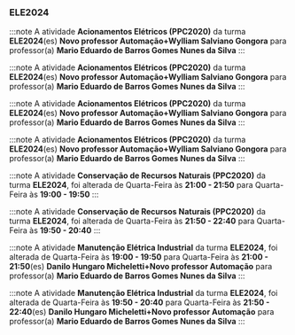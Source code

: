 ### ELE2024


:::note
A atividade **Acionamentos Elétricos (PPC2020)** da turma **ELE2024**(es) **Novo professor Automação+Wylliam Salviano Gongora** para professor(a) **Mario Eduardo de Barros Gomes Nunes da Silva**
:::
        


:::note
A atividade **Acionamentos Elétricos (PPC2020)** da turma **ELE2024**(es) **Novo professor Automação+Wylliam Salviano Gongora** para professor(a) **Mario Eduardo de Barros Gomes Nunes da Silva**
:::
        


:::note
A atividade **Acionamentos Elétricos (PPC2020)** da turma **ELE2024**(es) **Novo professor Automação+Wylliam Salviano Gongora** para professor(a) **Mario Eduardo de Barros Gomes Nunes da Silva**
:::
        


:::note
A atividade **Acionamentos Elétricos (PPC2020)** da turma **ELE2024**(es) **Novo professor Automação+Wylliam Salviano Gongora** para professor(a) **Mario Eduardo de Barros Gomes Nunes da Silva**
:::
        


:::note
A atividade **Conservação de Recursos Naturais (PPC2020)** da turma **ELE2024**, foi alterada de Quarta-Feira às **21:00 - 21:50** para Quarta-Feira às **19:00 - 19:50**
:::
        


:::note
A atividade **Conservação de Recursos Naturais (PPC2020)** da turma **ELE2024**, foi alterada de Quarta-Feira às **21:50 - 22:40** para Quarta-Feira às **19:50 - 20:40**
:::
        


:::note
A atividade **Manutenção Elétrica Industrial** da turma **ELE2024**, foi alterada de Quarta-Feira às **19:00 - 19:50** para Quarta-Feira às **21:00 - 21:50**(es) **Danilo Hungaro Micheletti+Novo professor Automação** para professor(a) **Mario Eduardo de Barros Gomes Nunes da Silva**
:::
        


:::note
A atividade **Manutenção Elétrica Industrial** da turma **ELE2024**, foi alterada de Quarta-Feira às **19:50 - 20:40** para Quarta-Feira às **21:50 - 22:40**(es) **Danilo Hungaro Micheletti+Novo professor Automação** para professor(a) **Mario Eduardo de Barros Gomes Nunes da Silva**
:::
        


